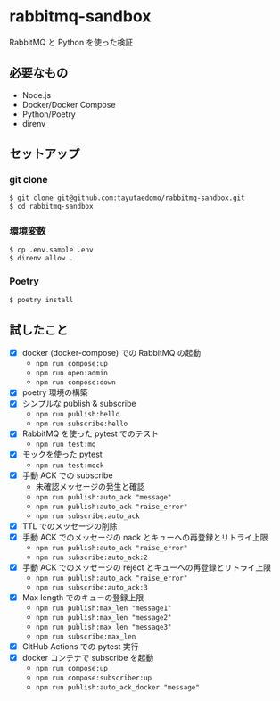 # rabbitmq-sandbox
RabbitMQ と Python を使った検証

## 必要なもの
- Node.js
- Docker/Docker Compose
- Python/Poetry
- direnv

## セットアップ
### git clone
```bash
$ git clone git@github.com:tayutaedomo/rabbitmq-sandbox.git
$ cd rabbitmq-sandbox
```

### 環境変数
```bash
$ cp .env.sample .env
$ direnv allow .
```

### Poetry
```bash
$ poetry install
```

## 試したこと
- [x] docker (docker-compose) での RabbitMQ の起動
  - `npm run compose:up`
  - `npm run open:admin`
  - `npm run compose:down`
- [x] poetry 環境の構築
- [x] シンプルな publish & subscribe
  - `npm run publish:hello`
  - `npm run subscribe:hello`
- [x] RabbitMQ を使った pytest でのテスト
  - `npm run test:mq`
- [x] モックを使った pytest
  - `npm run test:mock`
- [x] 手動 ACK での subscribe
  - 未確認メッセージの発生と確認
  - `npm run publish:auto_ack "message"`
  - `npm run publish:auto_ack "raise_error"`
  - `npm run subscribe:auto_ack`
- [x] TTL でのメッセージの削除
- [x] 手動 ACK でのメッセージの nack とキューへの再登録とリトライ上限
  - `npm run publish:auto_ack "raise_error"`
  - `npm run subscribe:auto_ack:2`
- [x] 手動 ACK でのメッセージの reject とキューへの再登録とリトライ上限
  - `npm run publish:auto_ack "raise_error"`
  - `npm run subscribe:auto_ack:3`
- [x] Max length でのキューの登録上限
  - `npm run publish:max_len "message1"`
  - `npm run publish:max_len "message2"`
  - `npm run publish:max_len "message3"`
  - `npm run subscribe:max_len`
- [x] GitHub Actions での pytest 実行
- [x] docker コンテナで subscribe を起動
  - `npm run compose:up`
  - `npm run compose:subscriber:up`
  - `npm run publish:auto_ack_docker "message"`
